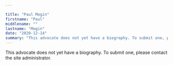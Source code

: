 ```yaml
---

title: "Paul Mogin"
firstname: "Paul"
middlename: ""
lastname: "Mogin"
date: "2020-12-14"
summary: "This advocate does not yet have a biography. To submit one, please contact the site administrator."
---
```

This advocate does not yet have a biography. To submit one, please contact the site administrator.


